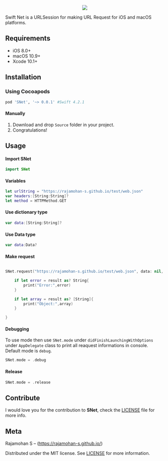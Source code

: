 <p align="center">
  <img src="https://rajamohan-s.github.io/snet/logo.png">
</p>
<p>
Swift Net is a URLSession  for making URL Request for iOS and macOS platforms.
</p>

## Requirements

- iOS 8.0+
- macOS 10.9+
- Xcode 10.1+

## Installation

### Using Cocoapods

```ruby
pod 'SNet', '~> 0.0.1' #Swift 4.2.1
```

#### Manually
1. Download and drop ```Source``` folder in your project.  
2. Congratulations! 

## Usage

#### Import SNet 
``` swift
import SNet
```
#### Variables 
``` swift
let urlString = "https://rajamohan-s.github.io/test/web.json"
var headers:[String:String]?
let method = HTTPMethod.GET
```
#### Use dictionary type
``` swift
var data:[String:String]?
```
#### Use Data type
``` swift
var data:Data?
```
#### Make request
``` swift

SNet.request("https://rajamohan-s.github.io/test/web.json", data: nil, headers: nil, method:HTTPMethod.GET) { (result) in

    if let error = result as? String{
        print("Error:",error)
    }

    if let array = result as? [String]{
        print("Object:",array)
    }

}
```
#### Debugging

To use mode  then use ``SNet.mode`` under ``didFinishLaunchingWithOptions``  under ``AppDelegate`` class to print all reaquest informations in console. Default mode is ``debug``.

``` swift
SNet.mode = .debug
```

#### Release

``` swift
SNet.mode = .release
```

## Contribute
I would love you for the contribution to **SNet**, check the [LICENSE](https://github.com/RAJAMOHAN-S/SNet/blob/master/LICENSE.md) file for more info.

## Meta

Rajamohan S – (https://rajamohan-s.github.io/)

Distributed under the MIT license. See [LICENSE](https://github.com/RAJAMOHAN-S/SNet/blob/master/LICENSE.md) for more information.




